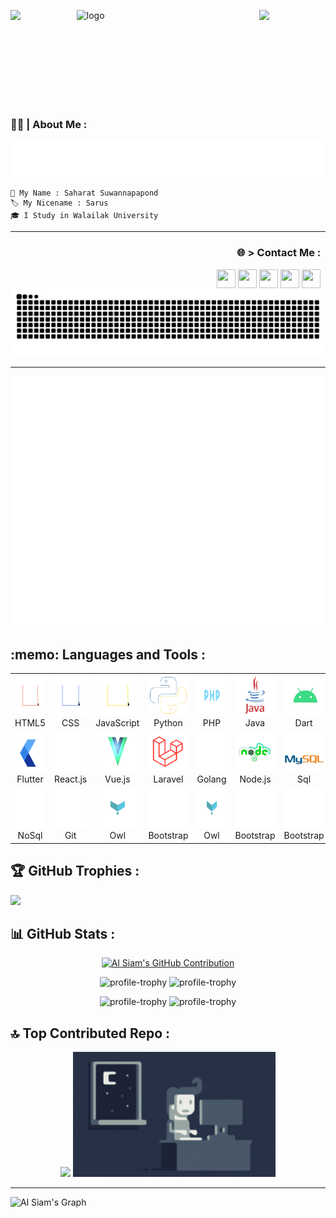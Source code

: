 ![logo](supun-new.png)
<img align="left" src="https://user-images.githubusercontent.com/65187002/144930161-2f783401-8d27-4fdf-a2f7-cc0ba32f1f1f.gif" width="21%" style="display:inline;"><img align="right" src="https://user-images.githubusercontent.com/65187002/144930161-2f783401-8d27-4fdf-a2f7-cc0ba32f1f1f.gif" width="21%" style="display:inline;">

<br>
<br>
<br>
<br>
<br>
<br>
<br>

### 🧑‍💼 | About Me :

<img src="svg/about_me.svg">


<div align="left">
	
    👤 My Name : Saharat Suwannapapond
    🏷️ My Nicename : Sarus
    🎓 I Study in Walailak University
    
</div>

<hr>

<h3 align="right"> 🌐 > Contact Me : &nbsp;</h3>
<div align="right"> 
<a href="https://facebook.com/saharat.suwannapapond.7" target="blank"><img align="center" src="https://upload.wikimedia.org/wikipedia/commons/6/6c/Facebook_Logo_2023.png" height="30" width="30" /></a>
<a href="https://instagram.com/sr_sarus" target="blank"><img align="center" src="https://upload.wikimedia.org/wikipedia/commons/thumb/a/a5/Instagram_icon.png/2048px-Instagram_icon.png"  height="30" width="30" /></a>
<a href="https://x.com/suwannapapond" target="blank"><img align="center" src="https://freepnglogo.com/images/all_img/1691832581twitter-x-icon-png.png"  height="30" width="30" /></a>
<a href="https://linkedin.com/in/saharat-sarus/" target="blank"><img align="center" src="https://cdn1.iconfinder.com/data/icons/logotypes/32/circle-linkedin-512.png" height="30" width="30" /></a>
<a href="https://discord.gg/sss" target="blank"><img align="center" src="https://static-00.iconduck.com/assets.00/discord-icon-2048x2048-o5mluhz2.png"  height="30" width="30" /></a>
	&nbsp;
</div> 

<picture>
  <source
    media="(prefers-color-scheme: dark)"
    srcset="svg/snake/snake-dark.svg"
  />
  <source
    media="(prefers-color-scheme: light)"
    srcset="svg/snake/snake-light.svg"
  />
  <img
    alt="github contribution grid snake animation"
    src="svg/snake/snake-animation.svg"
  />
</picture>

<hr>

<picture>
 <a href="https://github.com/Sarus1997/Sarus1997/blame/main/hello.svg"><img src="svg/hello/hello.svg" width="100%" height="400" alt="Click to see the source"></a>
</picture>

<h2>:memo: Languages and Tools :</h2>

<table align="center">
   <tr>
	<td align="center" width="96"><a href="https://www.w3schools.com/html/"><img src="icon/html-icon.svg" alt="icon" width="65" height="65" /></a>
	       <br>HTML5
	</td>
	<td align="center" width="96"><a href="https://www.w3schools.com/css/"><img src="icon/css-icon.svg" alt="icon" width="65" height="65" /></a>
	       <br>CSS
	</td>
	<td align="center" width="96"><a href="https://www.w3schools.com/js/"><img src="icon/js-icon.svg" alt="icon" width="65" height="65" /></a>
	       <br>JavaScript
	</td>
	<td align="center" width="96"><a href="https://www.python.org/"><img src="icon/python-icon.svg" alt="icon" width="65" height="65" /></a>
	       <br>Python
	</td>
	<td align="center" width="96"><a href="https://www.w3schools.com/php/"><img src="icon/php1.gif" alt="icon" width="65" height="65" /></a>
	       <br>PHP
	</td>
	<td align="center" width="96"><a href="https://www.java.com/en/"><img src="icon/java1.gif" alt="icon" width="65" height="65" /></a>
	       <br>Java
	</td>
	<td align="center" width="96"><a href="https://dart.dev/"><img src="icon/dart_android.gif" alt="icon" width="65" height="65" /></a>
	       <br>Dart
	</td>
   </tr>

   <tr>
	<td align="center" width="96"><a href="https://flutter.dev/"><img src="icon/flutter.gif" alt="icon" width="65" height="65" /></a>
	       <br>Flutter
	</td>
	<td align="center" width="96"><a href="https://react.dev/"><img src="icon/react.gif" alt="icon" width="65" height="65" /></a>
	       <br>React.js
	</td>
	<td align="center" width="96"><a href="https://vuejs.org/"><img src="icon/vue.gif" alt="icon" width="65" height="65" /></a>
	       <br>Vue.js
	</td>
	<td align="center" width="96"><a href="https://laravel.com/"><img src="icon/laravel.gif" alt="icon" width="65" height="65" /></a>
	       <br>Laravel
	</td>
	<td align="center" width="96"><a href="https://go.dev/"><img src="icon/go.gif" alt="icon" width="65" height="65" /></a>
	       <br>Golang
	</td>
	<td align="center" width="96"><a href="https://nodejs.org/en"><img src="icon/node1.gif" alt="icon" width="65" height="65" /></a>
	       <br>Node.js
	</td>  
	<td align="center" width="96"><a href="https://www.w3schools.com/sql/"><img src="icon/mysql.gif" alt="icon" width="65" height="65" /></a>
	       <br>Sql
	</td>
   </tr>

   <tr>
	<td align="center" width="96"><a href="https://www.mongodb.com/nosql-explained"><img src="icon/mongodb.gif" alt="icon" width="65" height="65" /></a>
		<br>NoSql
	</td>
	<td align="center" width="96"><a href="https://git-scm.com/"/><img src="icon/git.gif" alt="icon" width="65" height="65" /></a>
		<br>Git
	</td>
	<td align="center" width="96"><a href="https://owlcarousel2.github.io/OwlCarousel2/"><img src="icon/owl.gif" alt="icon" width="65" height="65" /></a>
	       <br>Owl
	</td>
	<td align="center" width="96"><a href="https://getbootstrap.com/"><img src="icon/B1.gif" alt="icon" width="65" height="65" /></a>
	       <br>Bootstrap
	 </td>
	<td align="center" width="96"><a href="https://owlcarousel2.github.io/OwlCarousel2/"><img src="icon/owl.gif" alt="icon" width="65" height="65" /></a>
	       <br>Owl
	</td>
	<td align="center" width="96"><a href="https://getbootstrap.com/"><img src="icon/B1.gif" alt="icon" width="65" height="65" /></a>
	       <br>Bootstrap
	</td>
	<td align="center" width="96"><a href="https://getbootstrap.com/"><img src="icon/B1.gif" alt="icon" width="65" height="65" /></a>
	       <br>Bootstrap
	</td>
   </tr>
</table>



<h2>🏆 GitHub Trophies :</h2>

![](https://github-profile-trophy.vercel.app/?username=sarus1997&theme=radical&no-frame=false&no-bg=false&margin-w=4)

<h2>📊 GitHub Stats :</h2>

<p align="center">
  <a href="https://github.com/alsiam">
    <img height="215em" src="https://github-profile-summary-cards.vercel.app/api/cards/profile-details?username=Sarus1997&theme=radical" alt="Al Siam's GitHub Contribution"/>
  </a>
</p>

<p align="center">
  <img height="180em" src="https://github-readme-stats.vercel.app/api?username=sarus1997&theme=dark&hide_border=false&include_all_commits=true&count_private=true" alt="profile-trophy"/>
  <img height="180em" src="https://github-readme-stats.vercel.app/api/top-langs/?username=sarus1997&theme=dark&hide_border=false&include_all_commits=true&count_private=true&layout=compact" alt="profile-trophy"/>
</p>

<p align="center">
  <img height="170em" src="https://github-readme-streak-stats.herokuapp.com/?user=sarus1997&theme=dark&hide_border=false" alt="profile-trophy"/>
  <img height="170em" src="https://github-readme-stats.vercel.app/api/top-langs/?username=sarus1997&theme=dark&hide_border=false&include_all_commits=true&count_private=true&layout=compact" alt="profile-trophy"/>
</p>

<h2>🔝 Top Contributed Repo :</h2>
<p align="center">
	
  <img height="200em" src="https://github-contributor-stats.vercel.app/api?username=sarus1997&limit=5&theme=radical&combine_all_yearly_contributions=true" >
  <img height="200em" alt="Night Coding" src="https://raw.githubusercontent.com/AVS1508/AVS1508/master/assets/Night-Coding.gif"/>
</p>

<hr>

![Al Siam's Graph](https://github-readme-activity-graph.vercel.app/graph?username=sarus1997&custom_title=Al%20Siam's%20GitHub%20Activity%20Graph&bg_color=0D1117&color=7F3FBF&line=7F3FBF&point=7F3FBF&area_color=FFFFFF&title_color=FFFFFF&area=true)

